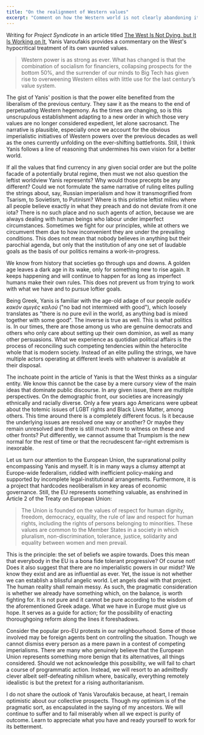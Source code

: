 ```yaml
---
title: "On the realignment of Western values"
excerpt: "Comment on how the Western world is not clearly abandoning its values. The situation is more nuanced."
---
```


Writing for _Project Syndicate_ in an article titled [The West Is Not Dying, but It Is Working on It](https://www.project-syndicate.org/commentary/west-has-abandoned-western-values-by-yanis-varoufakis-2024-12), Yanis Varoufakis provides a commentary on the West's hypocritical treatment of its own vaunted values.

> Western power is as strong as ever. What has changed is that the combination of socialism for financiers, collapsing prospects for the bottom 50%, and the surrender of our minds to Big Tech has given rise to overweening Western elites with little use for the last century’s value system.

The gist of Yanis' position is that the power elite benefited from the liberalism of the previous century. They saw it as the means to the end of perpetuating Western hegemony. As the times are changing, so is this unscrupulous establishment adapting to a new order in which those very values are no longer considered expedient, let alone sacrosanct. The narrative is plausible, especially once we account for the obvious imperialistic initiatives of Western powers over the previous decades as well as the ones currently unfolding on the ever-shifting battlefronts. Still, I think Yanis follows a line of reasoning that undermines his own vision for a better world.

If all the values that find currency in any given social order are but the polite facade of a potentially brutal regime, then must we not also question the leftist worldview Yanis represents? Why would those precepts be any different? Could we not formulate the same narrative of ruling elites pulling the strings about, say, Russian imperialism and how it transmogrified from Tsarism, to Sovietism, to Putinism? Where is this pristine leftist milieu where all people believe exactly in what they preach and do not deviate from it one iota? There is no such place and no such agents of action, because we are always dealing with human beings who labour under imperfect circumstances. Sometimes we fight for our principles, while at others we circumvent them due to how inconvenient they are under the prevailing conditions. This does not mean that nobody believes in anything but their parochial agenda, but only that the institution of any one set of laudable goals as the basis of our politics remains a work-in-progress.

We know from history that societies go through ups and downs. A golden age leaves a dark age in its wake, only for something new to rise again. It keeps happening and will continue to happen for as long as imperfect humans make their own rules. This does not prevent us from trying to work with what we have and to pursue loftier goals.

Being Greek, Yanis is familiar with the age-old adage of our people _ουδέν κακόν αμιγές καλού_ ("no bad not intermixed with good"), which loosely translates as "there is no pure evil in the world, as anything bad is mixed together with some good". The inverse is true as well. This is what politics is. In our times, there are those among us who are genuine democrats and others who only care about setting up their own dominion, as well as many other persuasions. What we experience as quotidian political affairs is the process of reconciling such competing tendencies within the heteroclite whole that is modern society. Instead of an elite pulling the strings, we have multiple actors operating at different levels with whatever is available at their disposal.

The inchoate point in the article of Yanis is that the West thinks as a singular entity. We know this cannot be the case by a mere cursory view of the main ideas that dominate public discourse. In any given issue, there are multiple perspectives. On the demographic front, our societies are increasingly ethnically and racially diverse. Only a few years ago Americans were upbeat about the totemic issues of LGBT rights and Black Lives Matter, among others. This time around there is a completely different focus. Is it because the underlying issues are resolved one way or another? Or maybe they remain unresolved and there is still much more to witness on these and other fronts? Put differently, we cannot assume that Trumpism is the new normal for the rest of time or that the recrudescent far-right extremism is inexorable.

Let us turn our attention to the European Union, the supranational polity encompassing Yanis and myself. It is in many ways a clumsy attempt at Europe-wide federalism, riddled with inefficient policy-making and supported by incomplete legal-institutional arrangements. Furthermore, it is a project that hardcodes neoliberalism in key areas of economic governance. Still, the EU represents something valuable, as enshrined in Article 2 of the Treaty on European Union:

> The Union is founded on the values of respect for human dignity, freedom, democracy, equality, the rule of law and respect for human rights, including the rights of persons belonging to minorities. These values are common to the Member States in a society in which pluralism, non-discrimination, tolerance, justice, solidarity and equality between women and men prevail.

This is the principle: the set of beliefs we aspire towards. Does this mean that everybody in the EU is a bona fide tolerant progressive? Of course not! Does it also suggest that there are no imperialistic powers in our midst? We know they exist and are as influential as ever. Yet, the issue is not whether we can establish a blissful angelic world. Let angels deal with that project. The human reality shall remain messy. As such, the pragmatic consideration is whether we already have something which, on the balance, is worth fighting for. It is not pure and it cannot be pure according to the wisdom of the aforementioned Greek adage. What we have in Europe must give us hope. It serves as a guide for action; for the possibility of enacting thoroughgoing reform along the lines it foreshadows.

Consider the popular pro-EU protests in our neighbourhood. Some of those involved may be foreign agents bent on controlling the situation. Though we cannot dismiss every person as a mere pawn in a contest of competing imperialisms. There are many who genuinely believe that the European Union represents something more benign that its alternatives, all things considered. Should we not acknowledge this possibility, we will fail to chart a course of programmatic action. Instead, we will resort to an admittedly clever albeit self-defeating nihilism where, basically, everything remotely idealistic is but the pretext for a rising authoritarianism.

I do not share the outlook of Yanis Varoufakis because, at heart, I remain optimistic about our collective prospects. Though my optimism is of the pragmatic sort, as encapsulated in the saying of my ancestors. We will continue to suffer and to fail miserably when all we expect is purity of outcome. Learn to appreciate what you have and ready yourself to work for its betterment.
